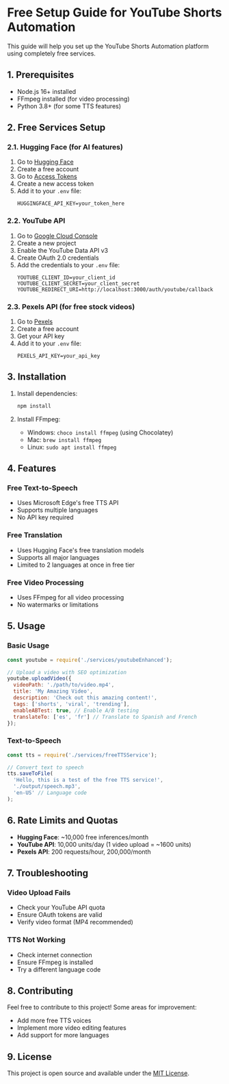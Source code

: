 # Free Setup Guide for YouTube Shorts Automation

This guide will help you set up the YouTube Shorts Automation platform using completely free services.

## 1. Prerequisites

- Node.js 16+ installed
- FFmpeg installed (for video processing)
- Python 3.8+ (for some TTS features)

## 2. Free Services Setup

### 2.1. Hugging Face (for AI features)
1. Go to [Hugging Face](https://huggingface.co/)
2. Create a free account
3. Go to [Access Tokens](https://huggingface.co/settings/tokens)
4. Create a new access token
5. Add it to your `.env` file:
   ```
   HUGGINGFACE_API_KEY=your_token_here
   ```

### 2.2. YouTube API
1. Go to [Google Cloud Console](https://console.cloud.google.com/)
2. Create a new project
3. Enable the YouTube Data API v3
4. Create OAuth 2.0 credentials
5. Add the credentials to your `.env` file:
   ```
   YOUTUBE_CLIENT_ID=your_client_id
   YOUTUBE_CLIENT_SECRET=your_client_secret
   YOUTUBE_REDIRECT_URI=http://localhost:3000/auth/youtube/callback
   ```

### 2.3. Pexels API (for free stock videos)
1. Go to [Pexels](https://www.pexels.com/api/)
2. Create a free account
3. Get your API key
4. Add it to your `.env` file:
   ```
   PEXELS_API_KEY=your_api_key
   ```

## 3. Installation

1. Install dependencies:
   ```bash
   npm install
   ```

2. Install FFmpeg:
   - Windows: `choco install ffmpeg` (using Chocolatey)
   - Mac: `brew install ffmpeg`
   - Linux: `sudo apt install ffmpeg`

## 4. Features

### Free Text-to-Speech
- Uses Microsoft Edge's free TTS API
- Supports multiple languages
- No API key required

### Free Translation
- Uses Hugging Face's free translation models
- Supports all major languages
- Limited to 2 languages at once in free tier

### Free Video Processing
- Uses FFmpeg for all video processing
- No watermarks or limitations

## 5. Usage

### Basic Usage
```javascript
const youtube = require('./services/youtubeEnhanced');

// Upload a video with SEO optimization
youtube.uploadVideo({
  videoPath: './path/to/video.mp4',
  title: 'My Amazing Video',
  description: 'Check out this amazing content!',
  tags: ['shorts', 'viral', 'trending'],
  enableABTest: true, // Enable A/B testing
  translateTo: ['es', 'fr'] // Translate to Spanish and French
});
```

### Text-to-Speech
```javascript
const tts = require('./services/freeTTSService');

// Convert text to speech
tts.saveToFile(
  'Hello, this is a test of the free TTS service!',
  './output/speech.mp3',
  'en-US' // Language code
);
```

## 6. Rate Limits and Quotas

- **Hugging Face**: ~10,000 free inferences/month
- **YouTube API**: 10,000 units/day (1 video upload = ~1600 units)
- **Pexels API**: 200 requests/hour, 200,000/month

## 7. Troubleshooting

### Video Upload Fails
- Check your YouTube API quota
- Ensure OAuth tokens are valid
- Verify video format (MP4 recommended)

### TTS Not Working
- Check internet connection
- Ensure FFmpeg is installed
- Try a different language code

## 8. Contributing

Feel free to contribute to this project! Some areas for improvement:
- Add more free TTS voices
- Implement more video editing features
- Add support for more languages

## 9. License

This project is open source and available under the [MIT License](LICENSE).
